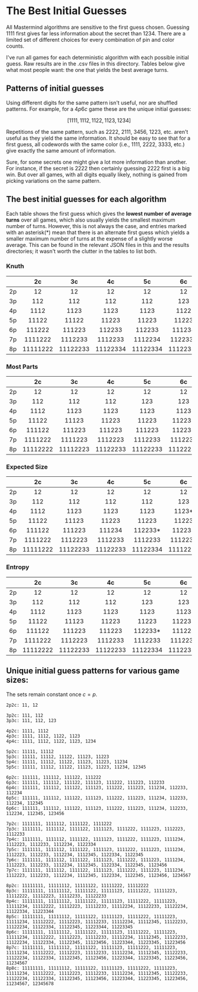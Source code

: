 # The Best Initial Guesses

All Mastermind algorithms are sensitive to the first guess chosen. Guessing 1111 first gives far less information about
the secret than 1234. There are a limited set of different choices for every combination of pin and color counts. 

I've run all games for each deterministic algorithm with each possible initial guess. Raw results are in the .csv files in this 
directory. Tables below give what most people want: the one that yields the best average turns.

## Patterns of initial guesses

Using different digits for the same pattern isn't useful, nor are shuffled patterns. For example, for a $4p6c$ game 
these are the unique initial guesses:

$$[1111, 1112, 1122, 1123, 1234]$$

Repetitions of the same pattern, such as 2222, 2111, 3456, 1223, etc. aren't useful as they yield the same information.
It should be easy to see that for a first guess, all codewords with the same color (i.e., 1111, 2222, 3333, etc.) give
exactly the same amount of information. 

Sure, for some secrets one might give a lot more information than another. For instance, if the secret is 2222 then
certainly guessing 2222 first is a big win. But over all games, with all digits equally likely, nothing is gained from
picking variations on the same pattern.

## The best initial guesses for each algorithm

Each table shows the first guess which gives the **lowest number of average turns** over all games, which also
usually yields the smallest maximum number of turns. However, this is not always the case, and entries marked with
an asterisk(*) mean that there is an alternate first guess which yields a smaller maximum number of turns at the expense
of a slightly worse average. This can be found in the relevant JSON files in this and the results directories; it wasn't 
worth the clutter in the tables to list both.

### Knuth

| |2c|3c|4c|5c|6c|7c|8c|9c|10c|11c|12c|13c|14c|15c|
|:---:|:---:|:---:|:---:|:---:|:---:|:---:|:---:|:---:|:---:|:---:|:---:|:---:|:---:|:---:|
|2p|12|12|12|12|12|12|12|12|12|12|12|12|12|12|
|3p|112|112|112|112|123|123|123|123|123|123|123|123|123|123|
|4p|1112|1123|1123|1123|1122|1234|1234|1234|1234|1234|1234|1234|1234|1234*|
|5p|11122|11122|11223|11223|11223|11223|11223|11234|12345|12345|12345|12345|12345|11234|
|6p|111222|111223|112233|112233|111234|112234|112234|112234|112345|112234|112345|123456|123456|112345|
|7p|1111222|1112233|1112233|1112234|1122334|1122334|1122345|1122345*|1122345|1122345*|1122345|1123456|
|8p|11111222|11122233|11122334|11122334|11122334|11223344|11223344|

### Most Parts

| |2c|3c|4c|5c|6c|7c|8c|9c|10c|11c|12c|13c|14c|15c|
|:---:|:---:|:---:|:---:|:---:|:---:|:---:|:---:|:---:|:---:|:---:|:---:|:---:|:---:|:---:|
|2p|12|12|12|12|12|12|12|12|12|12|12|12|12|12|
|3p|112|112|112|123|123|123|123|123|123|123|123|123|123|123|
|4p|1112|1123|1123|1123|1123|1123|1234|1234|1234|1234*|1234|1234|1234|1234|
|5p|11122|11123|11223|11223|11223*|11223|11223|11234|11234|11234|11234|12345|12345|12345|
|6p|111122|111223|111223|111223|112233|112233*|112233|112234|112234|112234|112234|112345*|112345|112345*|
|7p|1111222|1111223|1112223|1112233|1112233|1112233*|1122334|1122334|1122334|1122334|1122334*|1122334|
|8p|11112222|11112223|11122233|11122233|11122233|11122334|11122334|

### Expected Size

| |2c|3c|4c|5c|6c|7c|8c|9c|10c|11c|12c|13c|14c|15c|
|:---:|:---:|:---:|:---:|:---:|:---:|:---:|:---:|:---:|:---:|:---:|:---:|:---:|:---:|:---:|
|2p|12|12|12|12|12|12|12|12|12|12|12|12|12|12|
|3p|112|112|112|112|123|123|123|123|123|123|123|123|123|123|
|4p|1112|1123|1123|1123|1123*|1234|1234|1234|1234*|1234|1234|1234|1234|1234|
|5p|11122|11123|11223|11223|11223|11223|11223|11234|11234|11223|11234|12345|11234|11234|
|6p|111122|111223|111234|112233*|112233|112234|112234|112233|123456|123456|123456*|123456*|123456*|123456*|
|7p|1111222|1112223|1112233|1112233|1112233|1112233|1112234*|1234567|1234567|1234567|
|8p|11111222|11122233|11122233|11122334|11112223|11234567|12345678|

### Entropy

| |2c|3c|4c|5c|6c|7c|8c|9c|10c|11c|12c|13c|14c|15c|
|:---:|:---:|:---:|:---:|:---:|:---:|:---:|:---:|:---:|:---:|:---:|:---:|:---:|:---:|:---:|
|2p|12|12|12|12|12|12|12|12|12|12|12|12|12|12|
|3p|112|112|112|123|123|123|123|123|123|123|123|123|123|123|
|4p|1112|1123|1123|1123|1123|1123|1234|1234|1234|1234|1234|1234|1234|1234|
|5p|11122|11123|11223|11223|11223*|11223|11223|11234|11234|11234|11234|12345|12345|12345*|
|6p|111122|111223|111223|112233*|111223|112234|112233|112234|112234|112234|112234|112345|112345|112345|
|7p|1111222|1112223|1112233|1112233|1112233|1122334|1122334|1122334|1122334|1122345|
|8p|11112222|11122233|11122233|11122334|11122334|11122334|11122334*|

## Unique initial guess patterns for various game sizes:

The sets remain constant once $c = p$.

````
2p2c: 11, 12

3p2c: 111, 112
3p3c: 111, 112, 123

4p2c: 1111, 1112
4p3c: 1111, 1112, 1122, 1123
4p4c: 1111, 1112, 1122, 1123, 1234

5p2c: 11111, 11112
5p3c: 11111, 11112, 11122, 11123, 11223
5p4c: 11111, 11112, 11122, 11123, 11223, 11234
5p5c: 11111, 11112, 11122, 11123, 11223, 11234, 12345

6p2c: 111111, 111112, 111122, 111222
6p3c: 111111, 111112, 111122, 111123, 111222, 111223, 112233
6p4c: 111111, 111112, 111122, 111123, 111222, 111223, 111234, 112233, 112234
6p5c: 111111, 111112, 111122, 111123, 111222, 111223, 111234, 112233, 112234, 112345
6p6c: 111111, 111112, 111122, 111123, 111222, 111223, 111234, 112233, 112234, 112345, 123456

7p2c: 1111111, 1111112, 1111122, 1111222  
7p3c: 1111111, 1111112, 1111122, 1111123, 1111222, 1111223, 1112223, 1112233
7p4c: 1111111, 1111112, 1111122, 1111123, 1111222, 1111223, 1111234, 1112223, 1112233, 1112234, 1122334
7p5c: 1111111, 1111112, 1111122, 1111123, 1111222, 1111223, 1111234, 1112223, 1112233, 1112234, 1112345, 1122334, 1122345
7p6c: 1111111, 1111112, 1111122, 1111123, 1111222, 1111223, 1111234, 1112223, 1112233, 1112234, 1112345, 1122334, 1122345, 1123456
7p7c: 1111111, 1111112, 1111122, 1111123, 1111222, 1111223, 1111234, 1112223, 1112233, 1112234, 1112345, 1122334, 1122345, 1123456, 1234567
 
8p2c: 11111111, 11111112, 11111122, 11111222, 11112222
8p3c: 11111111, 11111112, 11111122, 11111123, 11111222, 11111223, 11112222, 11112223, 11112233, 11122233
8p4c: 11111111, 11111112, 11111122, 11111123, 11111222, 11111223, 11111234, 11112222, 11112223, 11112233, 11112234, 11122233, 11122234, 11122334, 11223344
8p5c: 11111111, 11111112, 11111122, 11111123, 11111222, 11111223, 11111234, 11112222, 11112223, 11112233, 11112234, 11112345, 11122233, 11122234, 11122334, 11122345, 11223344, 11223345
8p6c: 11111111, 11111112, 11111122, 11111123, 11111222, 11111223, 11111234, 11112222, 11112223, 11112233, 11112234, 11112345, 11122233, 11122234, 11122334, 11122345, 11123456, 11223344, 11223345, 11223456
8p7c: 11111111, 11111112, 11111122, 11111123, 11111222, 11111223, 11111234, 11112222, 11112223, 11112233, 11112234, 11112345, 11122233, 11122234, 11122334, 11122345, 11123456, 11223344, 11223345, 11223456, 11234567
8p8c: 11111111, 11111112, 11111122, 11111123, 11111222, 11111223, 11111234, 11112222, 11112223, 11112233, 11112234, 11112345, 11122233, 11122234, 11122334, 11122345, 11123456, 11223344, 11223345, 11223456, 11234567, 12345678 
````


